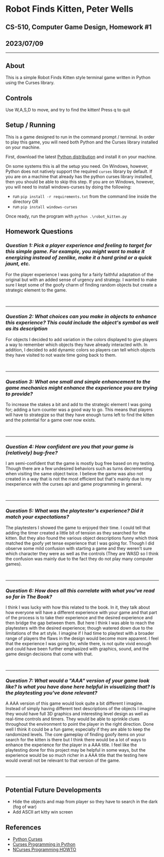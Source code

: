 # Robot Finds Kitten, Peter Wells

## CS-510, Computer Game Design, Homework #1

## 2023/07/09

---

## About

This is a simple Robot Finds Kitten style terminal game written in Python using the Curses library.

## Controls

Use W,A,S,D to move, and try to find the kitten! Press q to quit

## Setup / Running

This is a game designed to run in the command prompt / terminal. In order to play this game, you will need both Python and the Curses library installed on your machine.

First, download the latest [Python distribution](https://www.python.org/downloads/) and install it on your machine.

On some systems this is all the setup you need. On Windows, however, Python does not natively support the required `curses` library by default. If you are on a machine that already has the python curses library installed, then you should be able to skip this step. If you are on Windows, however, you will need to install windows-curses by doing the following:

- run `pip install -r requirements.txt` from the command line inside the directory OR
- run `pip install windows-curses`

Once ready, run the program with `python .\robot_kitten.py`

## Homework Questions

### ***Question 1: Pick a player experience and feeling to target for this simple game. For example, you might want to make it energizing instead of zenlike, make it a hard grind or a quick jaunt, etc.***

For the player experience I was going for a fairly faithful adaptation of the original but with an added sense of urgency and strategy. I wanted to make sure I kept some of the goofy charm of finding random objects but create a strategic element to the game.

<br>

---

### ***Question 2: What choices can you make in objects to enhance this experience? This could include the object's symbol as well as its description***

For objects I decided to add variation in the colors displayed to give players a way to remember which objects they have already interacted with. In addition, I decided to add dynamic colors so players can tell which objects they have visited to not waste time going back to them.

<br>

---

### ***Question 3: What one small and simple enhancement to the game mechanics might enhance the experience you are trying to provide?***

To increase the stakes a bit and add to the strategic element I was going for; adding a turn counter was a good way to go. This means that players will have to strategize so that they have enough turns left to find the kitten and the potential for a game over now exists.

<br>

---

### ***Question 4: How confident are you that your game is (relatively) bug-free?***

I am semi-confident that the game is mostly bug free based on my testing. Though there are a few undesired behaviors such as turns decrementing when visiting the same object twice. I believe the game was also not created in a way that is not the most efficient but that's mainly due to my inexperience with the curses api and game programming in general.

<br>

---

### ***Question 5: What was the playtester's experience? Did it match your expectations?***

The playtesters I showed the game to enjoyed their time. I could tell that adding the timer created a little bit of tension as they searched for the kitten. But they also found the various object descriptions funny which think matched the goofy yet tense experience that I was going for. Though I did observe some mild confusion with starting a game and they weren't sure which character they were as well as the controls (They are WASD so I think the confusion was mainly due to the fact they do not play many computer games).

<br>

---

### ***Question 6: How does all this correlate with what you've read so far in The Book?***

I think I was lucky with how this related to the book. In it, they talk about how everyone will have a different experience with your game and that part of the process is to take their experience and the desired experience and then bridge the gap between them. But here I think I was able to reach the playtesters with the desired experience; though watered down due to the limitations of the art style. I imagine if I had time to playtest with a broader range of players the flaws in the design would become more apparent. I feel that the experience I was going for, while there, is not quite vivid enough and could have been further emphasized with graphics, sound, and the game design decisions that come with that.

<br>

---

### ***Question 7: What would a "AAA" version of your game look like? Is what you have done here helpful in visualizing that? Is the playtesting you've done relevant?***

A AAA version of this game would look quite a bit different I imagine. Instead of simply having different text descriptions of the objects I imagine they would have full 3D graphics and interesting level design as well as real-time controls and timers. They would be able to sprinkle clues throughout the environment to point the player in the right direction. Done well I think it could be a fun game; especially if they are able to keep the randomized levels. The core gameplay of finding goofy items on your search for the kitten is there but I think there would be a lot of ways to enhance the experience for the player in a AAA title. I feel like the playtesting done for this project may be helpful in some ways, but the experience would be so much richer in a AAA title that the testing here would overall not be relevant to that version of the game.

<br>

---

## Potential Future Developments

- Hide the objects and map from player so they have to search in the dark (fog of war)
- Add ASCII art kitty win screen


## References

- [Python Curses](https://docs.python.org/3/howto/curses.html)
- [Curses Programming in Python](https://www.devdungeon.com/content/curses-programming-python)
- [NCurses Programming HOWTO](http://www.ibiblio.org/pub/Linux/docs/HOWTO/other-formats/html_single/NCURSES-Programming-HOWTO.html#WHATIS)
